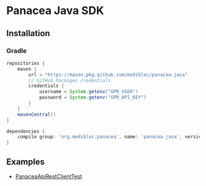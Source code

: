 # Panacea Java SDK

## Installation

### Gradle

```gradle
repositories {
    maven {
        url = "https://maven.pkg.github.com/medibloc/panacea-java"
        // GitHub Packages credentials
        credentials {
            username = System.getenv("GPR_USER")
            password = System.getenv("GPR_API_KEY")
        }
    }
    mavenCentral()
}

dependencies {
    compile group: 'org.medibloc.panacea', name: 'panacea-java', version: '0.1.4'
}
```

## Examples

- [PanaceaApiRestClientTest](src/test/java/org/medibloc/panacea/PanaceaApiRestClientTest.java)
